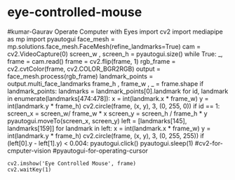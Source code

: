 # eye-controlled-mouse
#kumar-Gaurav
Operate Computer with Eyes
import cv2
import mediapipe as mp
import pyautogui
face_mesh = mp.solutions.face_mesh.FaceMesh(refine_landmarks=True)
cam = cv2.VideoCapture(0)
screen_w , screen_h = pyautogui.size()
while True:
    _, frame = cam.read()
    frame = cv2.flip(frame, 1)
    rgb_frame = cv2.cvtColor(frame, cv2.COLOR_BGR2RGB)
    output = face_mesh.process(rgb_frame)
    landmark_points = output.multi_face_landmarks
    frame_h , frame_w , _ = frame.shape
    if landmark_points:
        landmarks = landmark_points[0].landmark
        for id, landmark in enumerate(landmarks[474:478]):
            x = int(landmark.x * frame_w)
            y = int(landmark.y * frame_h)
            cv2.circle(frame, (x, y), 3, (0, 255, 0))
            if id == 1:
                screen_x = screen_w/ frame_w * x
                screen_y = screen_h / frame_h * y
                pyautogui.moveTo(screen_x, screen_y)
        left = [landmarks[145], landmarks[159]]
        for landmark in left:
            x = int(landmark.x * frame_w)
            y = int(landmark.y * frame_h)
            cv2.circle(frame, (x, y), 3, (0, 255, 255))
        if (left[0].y - left[1].y) < 0.004:
            pyautogui.click()
            pyautogui.sleep(1)
#cv2-for-cmputer-vision
#pyautogui-for-operating-cursor

    cv2.imshow('Eye Controlled Mouse', frame)
    cv2.waitKey(1)

